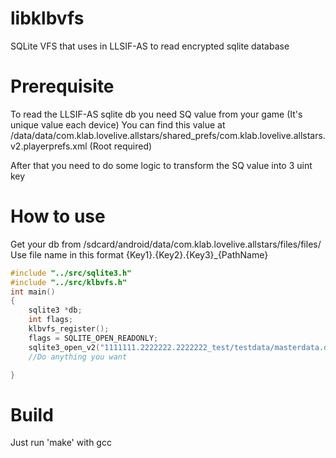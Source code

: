 # libklbvfs

SQLite VFS that uses in LLSIF-AS to read encrypted sqlite database

# Prerequisite

To read the LLSIF-AS sqlite db you need SQ value from your game (It's unique value each device)
You can find this value at
/data/data/com.klab.lovelive.allstars/shared_prefs/com.klab.lovelive.allstars.v2.playerprefs.xml (Root required)

After that you need to do some logic to transform the SQ value into 3 uint key 

# How to use
Get your db from /sdcard/android/data/com.klab.lovelive.allstars/files/files/
Use file name in this format 
{Key1}.{Key2}.{Key3}_{PathName}

```c
#include "../src/sqlite3.h"
#include "../src/klbvfs.h"
int main()
{
	sqlite3 *db;
	int flags;
	klbvfs_register();
	flags = SQLITE_OPEN_READONLY;
	sqlite3_open_v2("1111111.2222222.2222222_test/testdata/masterdata.db_60e49317aa15e662f5911fce8237264a8703122a4.db", &db, flags, NULL);
	//Do anything you want

}

```
# Build
Just run 'make' with gcc
